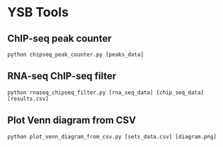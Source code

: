 YSB Tools
=========

ChIP-seq peak counter
---------------------

    python chipseq_peak_counter.py [peaks_data]

RNA-seq ChIP-seq filter
-----------------------

    python rnaseq_chipseq_filter.py [rna_seq_data] [chip_seq_data] [results.csv]

Plot Venn diagram from CSV
--------------------------

	python plot_venn_diagram_from_csv.py [sets_data.csv] [diagram.png]
